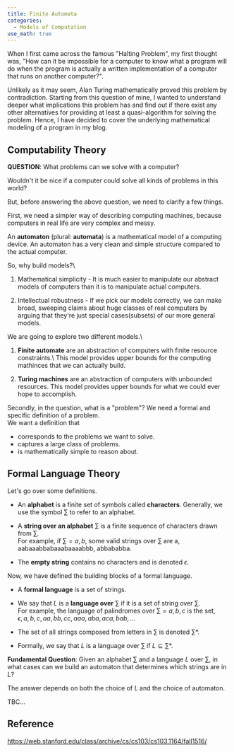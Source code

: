 ```yaml
---
title: Finite Automata
categories: 
  - Models of Computation
use_math: true
---
```


When I first came across the famous "Halting Problem", my first thought was, "How can it be impossible for a computer to know what a program will do when the program is actually a written implementation of a computer that runs on another computer?".

Unlikely as it may seem, Alan Turing mathematically proved this problem by contradiction. Starting from this question of mine, I wanted to understand deeper what implications this problem has and find out if there exist any other alternatives for providing at least a quasi-algorithm for solving the problem. Hence, I have decided to cover the underlying mathematical modeling of a program in my blog.

## Computability Theory

**QUESTION**: What problems can we solve with a computer?

Wouldn't it be nice if a computer could solve all kinds of problems in this world? 

But, before answering the above question, we need to clarify a few things.

First, we need a simpler way of describing computing machines, because computers in real life are very complex and messy.

An **automaton** (plural: **automata**) is a mathematical model of a computing device. An automaton has a very clean and simple structure compared to the actual computer.

So, why build models?\
1. Mathematical simplicity - It is much easier to manipulate our abstract models of computers than it is to manipulate actual computers.

2. Intellectual robustness - If we pick our models correctly, we can make broad, sweeping claims about huge classes of real computers by arguing that they're just special cases(subsets) of our more general models.

We are going to explore two different models.\
1. **Finite automate** are an abstraction of computers with finite resource constraints.\ This model provides upper bounds for the computing mathinces that we can actually build.

2. **Turing machines** are an abstraction of computers with unbounded resources. This model provides upper bounds for what we could ever hope to accomplish.

Secondly, in the question, what is a "problem"? We need a formal and specific definition of a problem.\
We want a definition that
- corresponds to the problems we want to solve.
- captures a large class of problems.
- is mathematically simple to reason about.

## Formal Language Theory
Let's go over some definitions.

- An **alphabet** is a finite set of symbols called **characters**. Generally, we use the symbol $\sum$ to refer to an alphabet.

- A **string over an alphabet** $\sum$ is a finite sequence of characters drawn from $\sum$.\
For example, if $\sum = {a, b}$, some valid strings over $\sum$ are a, aabaaabbabaaabaaaabbb, abbababba.

- The **empty string** contains no characters and is denoted $\epsilon$.

Now, we have defined the building blocks of a formal language.

- A **formal language** is a set of strings.

- We say that $L$ is a **language over** $\sum$ if it is a set of string over $\sum$.\
For example, the language of palindromes over $\sum = {a, b, c}$ is the set,\
${\epsilon, a, b, c, aa, bb, cc, aaa, aba, aca, bab, ...}$

- The set of all strings composed from letters in $\sum$ is denoted $\sum *$.

- Formally, we say that $L$ is a language over $\sum$ if $L \subseteq \sum *$.

**Fundamental Question**: Given an alphabet $\sum$ and a language $L$ over $\sum$, in what cases can we build an automaton that determines which strings are in $L$?

The answer depends on both the choice of $L$ and the choice of automaton.

TBC...





## Reference
https://web.stanford.edu/class/archive/cs/cs103/cs103.1164/fall1516/